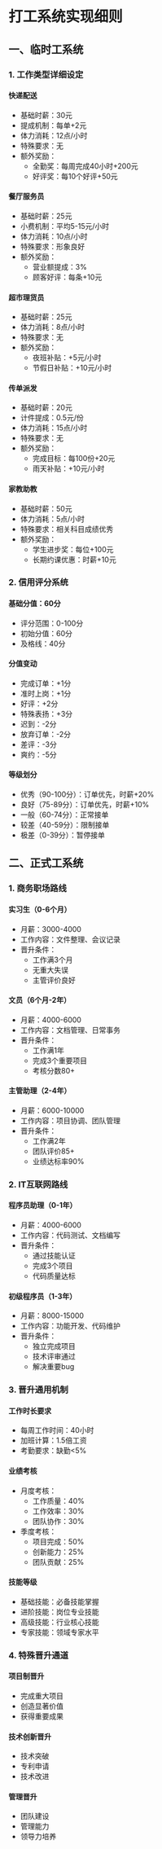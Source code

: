 # 打工系统实现细则

## 一、临时工系统

### 1. 工作类型详细设定
#### 快递配送
- 基础时薪：30元
- 提成机制：每单+2元
- 体力消耗：12点/小时
- 特殊要求：无
- 额外奖励：
  - 全勤奖：每周完成40小时+200元
  - 好评奖：每10个好评+50元

#### 餐厅服务员
- 基础时薪：25元
- 小费机制：平均5-15元/小时
- 体力消耗：10点/小时
- 特殊要求：形象良好
- 额外奖励：
  - 营业额提成：3%
  - 顾客好评：每条+10元

#### 超市理货员
- 基础时薪：25元
- 体力消耗：8点/小时
- 特殊要求：无
- 额外奖励：
  - 夜班补贴：+5元/小时
  - 节假日补贴：+10元/小时

#### 传单派发
- 基础时薪：20元
- 计件提成：0.5元/份
- 体力消耗：15点/小时
- 特殊要求：无
- 额外奖励：
  - 完成目标：每100份+20元
  - 雨天补贴：+10元/小时

#### 家教助教
- 基础时薪：50元
- 体力消耗：5点/小时
- 特殊要求：相关科目成绩优秀
- 额外奖励：
  - 学生进步奖：每位+100元
  - 长期约课优惠：时薪+10元

### 2. 信用评分系统
#### 基础分值：60分
- 评分范围：0-100分
- 初始分值：60分
- 及格线：40分

#### 分值变动
- 完成订单：+1分
- 准时上岗：+1分
- 好评：+2分
- 特殊表扬：+3分
- 迟到：-2分
- 放弃订单：-2分
- 差评：-3分
- 爽约：-5分

#### 等级划分
- 优秀（90-100分）：订单优先，时薪+20%
- 良好（75-89分）：订单优先，时薪+10%
- 一般（60-74分）：正常接单
- 较差（40-59分）：限制接单
- 极差（0-39分）：暂停接单

## 二、正式工系统

### 1. 商务职场路线
#### 实习生（0-6个月）
- 月薪：3000-4000
- 工作内容：文件整理、会议记录
- 晋升条件：
  - 工作满3个月
  - 无重大失误
  - 主管评价良好

#### 文员（6个月-2年）
- 月薪：4000-6000
- 工作内容：文档管理、日常事务
- 晋升条件：
  - 工作满1年
  - 完成3个重要项目
  - 考核分数80+

#### 主管助理（2-4年）
- 月薪：6000-10000
- 工作内容：项目协调、团队管理
- 晋升条件：
  - 工作满2年
  - 团队评价85+
  - 业绩达标率90%

### 2. IT互联网路线
#### 程序员助理（0-1年）
- 月薪：4000-6000
- 工作内容：代码测试、文档编写
- 晋升条件：
  - 通过技能认证
  - 完成3个项目
  - 代码质量达标

#### 初级程序员（1-3年）
- 月薪：8000-15000
- 工作内容：功能开发、代码维护
- 晋升条件：
  - 独立完成项目
  - 技术评审通过
  - 解决重要bug

### 3. 晋升通用机制
#### 工作时长要求
- 每周工作时间：40小时
- 加班计算：1.5倍工资
- 考勤要求：缺勤<5%

#### 业绩考核
- 月度考核：
  - 工作质量：40%
  - 工作效率：30%
  - 团队协作：30%
- 季度考核：
  - 项目完成：50%
  - 创新能力：25%
  - 团队贡献：25%

#### 技能等级
- 基础技能：必备技能掌握
- 进阶技能：岗位专业技能
- 高级技能：行业核心技能
- 专家技能：领域专家水平

### 4. 特殊晋升通道
#### 项目制晋升
- 完成重大项目
- 创造显著价值
- 获得重要成果

#### 技术创新晋升
- 技术突破
- 专利申请
- 技术改进

#### 管理晋升
- 团队建设
- 管理能力
- 领导力培养